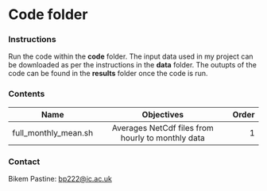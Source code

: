 # Code folder

### Instructions
Run the code within the **code** folder. The input data used in my project can be downloaded as per the instructions in the **data** folder. The outupts of the code can be found in the **results** folder once the code is run. 

### Contents
| Name |      Objectives      |  Order |
|----------|:-------------:|------:|
| full_monthly_mean.sh |  Averages NetCdf files from hourly to monthly data | 1 | 

### Contact
Bikem Pastine: bp222@ic.ac.uk
